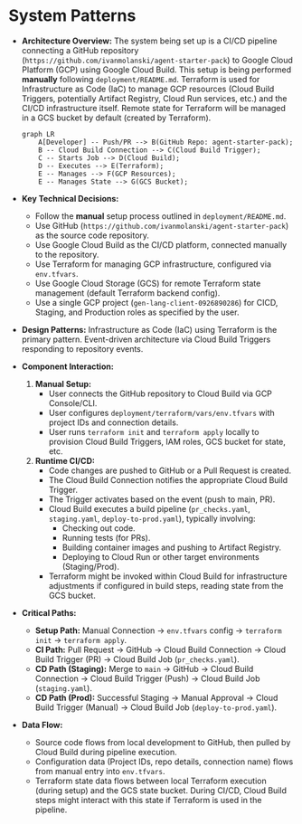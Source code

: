 # System Patterns

*   **Architecture Overview:** The system being set up is a CI/CD pipeline connecting a GitHub repository (`https://github.com/ivanmolanski/agent-starter-pack`) to Google Cloud Platform (GCP) using Google Cloud Build. This setup is being performed **manually** following `deployment/README.md`. Terraform is used for Infrastructure as Code (IaC) to manage GCP resources (Cloud Build Triggers, potentially Artifact Registry, Cloud Run services, etc.) and the CI/CD infrastructure itself. Remote state for Terraform will be managed in a GCS bucket by default (created by Terraform).

    ```mermaid
    graph LR
        A[Developer] -- Push/PR --> B(GitHub Repo: agent-starter-pack);
        B -- Cloud Build Connection --> C(Cloud Build Trigger);
        C -- Starts Job --> D(Cloud Build);
        D -- Executes --> E(Terraform);
        E -- Manages --> F(GCP Resources);
        E -- Manages State --> G(GCS Bucket);
    ```

*   **Key Technical Decisions:**
    *   Follow the **manual** setup process outlined in `deployment/README.md`.
    *   Use GitHub (`https://github.com/ivanmolanski/agent-starter-pack`) as the source code repository.
    *   Use Google Cloud Build as the CI/CD platform, connected manually to the repository.
    *   Use Terraform for managing GCP infrastructure, configured via `env.tfvars`.
    *   Use Google Cloud Storage (GCS) for remote Terraform state management (default Terraform backend config).
    *   Use a single GCP project (`gen-lang-client-0926890286`) for CICD, Staging, and Production roles as specified by the user.
*   **Design Patterns:** Infrastructure as Code (IaC) using Terraform is the primary pattern. Event-driven architecture via Cloud Build Triggers responding to repository events.
*   **Component Interaction:**
    1.  **Manual Setup:**
        *   User connects the GitHub repository to Cloud Build via GCP Console/CLI.
        *   User configures `deployment/terraform/vars/env.tfvars` with project IDs and connection details.
        *   User runs `terraform init` and `terraform apply` locally to provision Cloud Build Triggers, IAM roles, GCS bucket for state, etc.
    2.  **Runtime CI/CD:**
        *   Code changes are pushed to GitHub or a Pull Request is created.
        *   The Cloud Build Connection notifies the appropriate Cloud Build Trigger.
        *   The Trigger activates based on the event (push to main, PR).
        *   Cloud Build executes a build pipeline (`pr_checks.yaml`, `staging.yaml`, `deploy-to-prod.yaml`), typically involving:
            *   Checking out code.
            *   Running tests (for PRs).
            *   Building container images and pushing to Artifact Registry.
            *   Deploying to Cloud Run or other target environments (Staging/Prod).
        *   Terraform might be invoked within Cloud Build for infrastructure adjustments if configured in build steps, reading state from the GCS bucket.
*   **Critical Paths:**
    *   **Setup Path:** Manual Connection -> `env.tfvars` config -> `terraform init` -> `terraform apply`.
    *   **CI Path:** Pull Request -> GitHub -> Cloud Build Connection -> Cloud Build Trigger (PR) -> Cloud Build Job (`pr_checks.yaml`).
    *   **CD Path (Staging):** Merge to `main` -> GitHub -> Cloud Build Connection -> Cloud Build Trigger (Push) -> Cloud Build Job (`staging.yaml`).
    *   **CD Path (Prod):** Successful Staging -> Manual Approval -> Cloud Build Trigger (Manual) -> Cloud Build Job (`deploy-to-prod.yaml`).
*   **Data Flow:**
    *   Source code flows from local development to GitHub, then pulled by Cloud Build during pipeline execution.
    *   Configuration data (Project IDs, repo details, connection name) flows from manual entry into `env.tfvars`.
    *   Terraform state data flows between local Terraform execution (during setup) and the GCS state bucket. During CI/CD, Cloud Build steps might interact with this state if Terraform is used in the pipeline.
